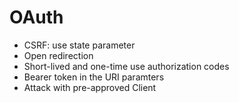 OAuth
=====

- CSRF: use state parameter
- Open redirection
- Short-lived and one-time use authorization codes
- Bearer token in the URI paramters
- Attack with pre-approved Client

